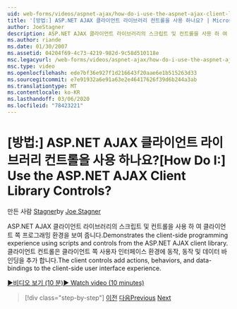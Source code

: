 ```yaml
---
uid: web-forms/videos/aspnet-ajax/how-do-i-use-the-aspnet-ajax-client-library-controls
title: '[방법:] ASP.NET AJAX 클라이언트 라이브러리 컨트롤을 사용 하나요? | Microsoft Docs'
author: JoeStagner
description: ASP.NET AJAX 클라이언트 라이브러리의 스크립트 및 컨트롤을 사용 하 여 클라이언트 쪽 프로그래밍 환경을 보여 줍니다. 클라이언트 컨트롤에서 작업 추가, behavio
ms.author: riande
ms.date: 01/30/2007
ms.assetid: 04204f69-4c73-4219-982d-9c58d510118e
msc.legacyurl: /web-forms/videos/aspnet-ajax/how-do-i-use-the-aspnet-ajax-client-library-controls
msc.type: video
ms.openlocfilehash: ede7bf36e927f1d216643f20aae6e1b515263d33
ms.sourcegitcommit: e7e91932a6e91a63e2e46417626f39d6b244a3ab
ms.translationtype: MT
ms.contentlocale: ko-KR
ms.lasthandoff: 03/06/2020
ms.locfileid: "78423221"
---
```

# <a name="how-do-i-use-the-aspnet-ajax-client-library-controls"></a><span data-ttu-id="11f3e-105">[방법:] ASP.NET AJAX 클라이언트 라이브러리 컨트롤을 사용 하나요?</span><span class="sxs-lookup"><span data-stu-id="11f3e-105">[How Do I:] Use the ASP.NET AJAX Client Library Controls?</span></span>

<span data-ttu-id="11f3e-106">만든 사람 [Stagner](https://github.com/JoeStagner)</span><span class="sxs-lookup"><span data-stu-id="11f3e-106">by [Joe Stagner](https://github.com/JoeStagner)</span></span>

<span data-ttu-id="11f3e-107">ASP.NET AJAX 클라이언트 라이브러리의 스크립트 및 컨트롤을 사용 하 여 클라이언트 쪽 프로그래밍 환경을 보여 줍니다.</span><span class="sxs-lookup"><span data-stu-id="11f3e-107">Demonstrates the client-side programming experience using scripts and controls from the ASP.NET AJAX client library.</span></span> <span data-ttu-id="11f3e-108">클라이언트 컨트롤은 클라이언트 쪽 사용자 인터페이스 환경에 동작, 동작 및 데이터 바인딩을 추가 합니다.</span><span class="sxs-lookup"><span data-stu-id="11f3e-108">The client controls add actions, behaviors, and data-bindings to the client-side user interface experience.</span></span>

[<span data-ttu-id="11f3e-109">&#9654;비디오 보기 (10 분)</span><span class="sxs-lookup"><span data-stu-id="11f3e-109">&#9654; Watch video (10 minutes)</span></span>](https://channel9.msdn.com/Blogs/ASP-NET-Site-Videos/how-do-i-use-the-aspnet-ajax-client-library-controls)

> [!div class="step-by-step"]
> <span data-ttu-id="11f3e-110">[이전](how-do-i-aspnet-ajax-enable-an-existing-web-service.md)
> [다음](how-do-i-use-an-aspnet-ajax-scriptmanagerproxy.md)</span><span class="sxs-lookup"><span data-stu-id="11f3e-110">[Previous](how-do-i-aspnet-ajax-enable-an-existing-web-service.md)
[Next](how-do-i-use-an-aspnet-ajax-scriptmanagerproxy.md)</span></span>

